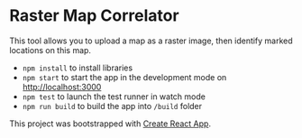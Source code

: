 # Raster Map Correlator

This tool allows you to upload a map as a raster image, then identify marked locations on this map.

- `npm install` to install libraries
- `npm start` to start the app in the development mode on [http://localhost:3000](http://localhost:3000)
- `npm test` to launch the test runner in watch mode
- `npm run build` to build the app into `/build` folder

This project was bootstrapped with [Create React App](https://github.com/facebook/create-react-app).

